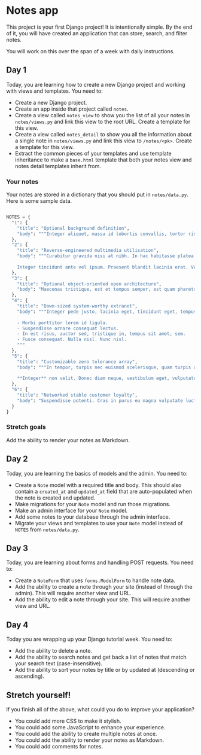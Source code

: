 # Notes app

This project is your first Django project! It is intentionally simple. By the end of it, you will have created an application that can store, search, and filter notes.

You will work on this over the span of a week with daily instructions.

## Day 1

Today, you are learning how to create a new Django project and working with views and templates. You need to:

* Create a new Django project.
* Create an app inside that project called `notes`.
* Create a view called `notes_view` to show you the list of all your notes in `notes/views.py` and link this view to the root URL. Create a template for this view.
* Create a view called `notes_detail` to show you all the information about a single note in `notes/views.py` and link this view to `/notes/<pk>`. Create a template for this view.
* Extract the common pieces of your templates and use template inheritance to make a `base.html` template that both your notes view and notes detail templates inherit from.

### Your notes

Your notes are stored in a dictionary that you should put in `notes/data.py`. Here is some sample data.

```py

NOTES = {
  "1": {
    "title": "Optional background definition",
    "body": """Integer aliquet, massa id lobortis convallis, tortor risus dapibus augue, vel accumsan tellus nisi eu orci. Mauris lacinia sapien quis libero. Nullam sit amet turpis elementum ligula vehicula consequat. Morbi a ipsum. Integer a nibh."""
  },
  "2": {
    "title": "Reverse-engineered multimedia utilisation",
    "body": """Curabitur gravida nisi at nibh. In hac habitasse platea dictumst. Aliquam augue quam, sollicitudin vitae, consectetuer eget, rutrum at, lorem. 
    
    Integer tincidunt ante vel ipsum. Praesent blandit lacinia erat. Vestibulum sed magna at nunc commodo placerat. Praesent blandit. Nam nulla."""
  },
  "3": {
    "title": "Optional object-oriented open architecture",
    "body": "Maecenas tristique, est et tempus semper, est quam pharetra magna, ac consequat metus sapien ut nunc. Vestibulum ante ipsum primis in faucibus orci luctus et ultrices posuere cubilia Curae; Mauris viverra diam vitae quam. Suspendisse potenti. Nullam porttitor lacus at turpis."
  },
  "4": {
    "title": "Down-sized system-worthy extranet",
    "body": """Integer pede justo, lacinia eget, tincidunt eget, tempus vel, pede. 
    
    - Morbi porttitor lorem id ligula. 
    - Suspendisse ornare consequat lectus. 
    - In est risus, auctor sed, tristique in, tempus sit amet, sem. 
    - Fusce consequat. Nulla nisl. Nunc nisl.
    """
  },
  "5": {
    "title": "Customizable zero tolerance array",
    "body": """In tempor, turpis nec euismod scelerisque, quam turpis adipiscing lorem, vitae mattis nibh ligula nec sem. Duis aliquam convallis nunc. Proin at turpis a pede posuere nonummy. 
    
    **Integer** non velit. Donec diam neque, vestibulum eget, vulputate ut, ultrices vel, augue. Vestibulum ante ipsum primis in faucibus orci luctus et ultrices posuere cubilia Curae; Donec pharetra, magna vestibulum aliquet ultrices, erat tortor sollicitudin mi, sit amet lobortis sapien sapien non mi. Integer ac neque. Duis bibendum."""
  },
  "6": {
    "title": "Networked stable customer loyalty",
    "body": "Suspendisse potenti. Cras in purus eu magna vulputate luctus. Cum sociis natoque penatibus et magnis dis parturient montes, nascetur ridiculus mus. Vivamus vestibulum sagittis sapien. Cum sociis natoque penatibus et magnis dis parturient montes, nascetur ridiculus mus."
  }
}
```

### Stretch goals

Add the ability to render your notes as Markdown.

## Day 2

Today, you are learning the basics of models and the admin. You need to:

* Create a `Note` model with a required title and body. This should also contain a `created_at` and `updated_at` field that are auto-populated when the note is created and updated.
* Make migrations for your `Note` model and run those migrations.
* Make an admin interface for your `Note` model.
* Add some notes to your database through the admin interface.
* Migrate your views and templates to use your `Note` model instead of `NOTES` from `notes/data.py`.

## Day 3

Today, you are learning about forms and handling POST requests. You need to:

* Create a `NoteForm` that uses `forms.ModelForm` to handle note data.
* Add the ability to create a note through your site (instead of through the admin). This will require another view and URL.
* Add the ability to edit a note through your site. This will require another view and URL.

## Day 4

Today you are wrapping up your Django tutorial week. You need to:

* Add the ability to delete a note.
* Add the ability to search notes and get back a list of notes that match your search text (case-insensitive).
* Add the ability to sort your notes by title or by updated at (descending or ascending).

## Stretch yourself!

If you finish all of the above, what could you do to improve your application? 

* You could add more CSS to make it stylish.
* You could add some JavaScript to enhance your experience. 
* You could add the ability to create multiple notes at once.
* You could add the ability to render your notes as Markdown.
* You could add comments for notes.
